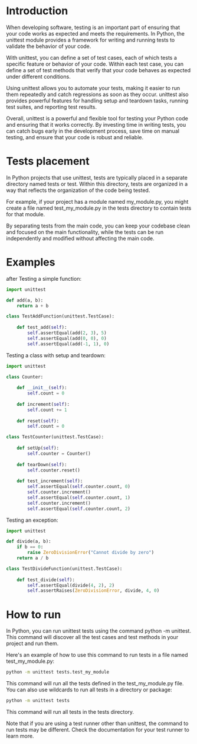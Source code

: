 # Introduction 

When developing software, testing is an important part of ensuring that your code works as expected and meets the requirements. In Python, the unittest module provides a framework for writing and running tests to validate the behavior of your code.

With unittest, you can define a set of test cases, each of which tests a specific feature or behavior of your code. Within each test case, you can define a set of test methods that verify that your code behaves as expected under different conditions.

Using unittest allows you to automate your tests, making it easier to run them repeatedly and catch regressions as soon as they occur. unittest also provides powerful features for handling setup and teardown tasks, running test suites, and reporting test results.

Overall, unittest is a powerful and flexible tool for testing your Python code and ensuring that it works correctly. By investing time in writing tests, you can catch bugs early in the development process, save time on manual testing, and ensure that your code is robust and reliable.

# Tests placement

In Python projects that use unittest, tests are typically placed in a separate directory named tests or test. Within this directory, tests are organized in a way that reflects the organization of the code being tested.

For example, if your project has a module named my_module.py, you might create a file named test_my_module.py in the tests directory to contain tests for that module.

By separating tests from the main code, you can keep your codebase clean and focused on the main functionality, while the tests can be run independently and modified without affecting the main code.
  

# Examples

after 
Testing a simple function:  

```python
import unittest

def add(a, b):
    return a + b

class TestAddFunction(unittest.TestCase):
    
    def test_add(self):
        self.assertEqual(add(2, 3), 5)
        self.assertEqual(add(0, 0), 0)
        self.assertEqual(add(-1, 1), 0)

```


Testing a class with setup and teardown:  

```python
import unittest

class Counter:
    
    def __init__(self):
        self.count = 0
        
    def increment(self):
        self.count += 1
        
    def reset(self):
        self.count = 0

class TestCounter(unittest.TestCase):
    
    def setUp(self):
        self.counter = Counter()
        
    def tearDown(self):
        self.counter.reset()
        
    def test_increment(self):
        self.assertEqual(self.counter.count, 0)
        self.counter.increment()
        self.assertEqual(self.counter.count, 1)
        self.counter.increment()
        self.assertEqual(self.counter.count, 2)

```


Testing an exception:  

```python
import unittest

def divide(a, b):
    if b == 0:
        raise ZeroDivisionError("Cannot divide by zero")
    return a / b

class TestDivideFunction(unittest.TestCase):
    
    def test_divide(self):
        self.assertEqual(divide(4, 2), 2)
        self.assertRaises(ZeroDivisionError, divide, 4, 0)

```


# How to run

In Python, you can run unittest tests using the command python -m unittest. This command will discover all the test cases and test methods in your project and run them.

Here's an example of how to use this command to run tests in a file named test_my_module.py:

```bash
python -m unittest tests.test_my_module
```

This command will run all the tests defined in the test_my_module.py file. You can also use wildcards to run all tests in a directory or package:

```bash
python -m unittest tests
```


This command will run all tests in the tests directory.

Note that if you are using a test runner other than unittest, the command to run tests may be different. Check the documentation for your test runner to learn more.